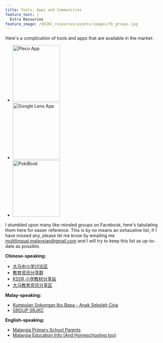 ```yaml
---
title: Tools, Apps and Communities
feature_text: |
  Extra Resources
feature_image: /SRJKC_resources/assets/images/fb_groups.jpg
---
```

Here's a complication of tools and apps that are available in the market:
* <img src="/SRJKC_resources/assets/images/Pleco_Logo.jpg" alt="Pleco App" width="150" height="180">
* <img src="/SRJKC_resources/assets/images/Google_Lens_Icon.svg.png" alt="Google Lens App" width="150" height="180">
* <img src="/SRJKC_resources/assets/images/pokiBook.jpg" alt="PokiBook" width="150" height="180">

I stumbled upon many like-minded groups on Facebook, here's tabulating them here for easier reference. This is by no means an exhaustive list, if I have missed any, please let me know by emailing me [multilingual.malaysian@gmail.com](mailto:multilingual.malaysian@gmail.com) and I will try to keep this list as up-to-date as possible.

**Chinese-speaking:**
* [大马中小学讨论区](https://www.facebook.com/groups/sjkcmy)
* [教育资讯分享群](https://www.facebook.com/groups/965203110896756)
* [KSSR 小学教材分享站](https://www.facebook.com/groups/3860103350697621)
* [大马教育资讯分享区](https://www.facebook.com/groups/1573507399538439)


**Malay-speaking:**
* [Kumpulan Sokongan Ibu Bapa - Anak Sekolah Cina](https://www.facebook.com/groups/113869955774848)
* [GROUP SRJKC](https://www.facebook.com/groups/1861472734108917)


**English-speaking:**
* [Malaysia Primary School Parents](https://www.facebook.com/groups/619387374739633)
* [Malaysia Education Info (And Homeschooling too)](https://www.facebook.com/groups/202658193095114)
